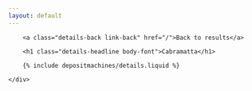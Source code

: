 ```yaml
---
layout: default
---
```


<div class="row">
	<div class="col-md-12 details">

		<a class="details-back link-back" href="/">Back to results</a>

		<h1 class="details-headline body-font">Cabramatta</h1>

		{% include depositmachines/details.liquid %}

	</div>
</div>